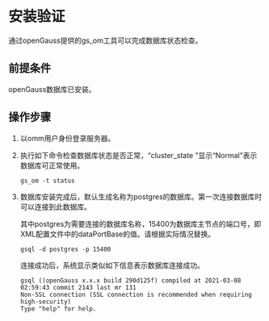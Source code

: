 # 安装验证

通过openGauss提供的gs\_om工具可以完成数据库状态检查。

## 前提条件<a name="zh-cn_topic_0085434669_section574475764117"></a>

openGauss数据库已安装。

## 操作步骤<a name="section54111653133815"></a>

1.  以omm用户身份登录服务器。
2.  执行如下命令检查数据库状态是否正常，“cluster\_state ”显示“Normal”表示数据库可正常使用。

    ```
    gs_om -t status
    ```

3.  数据库安装完成后，默认生成名称为postgres的数据库。第一次连接数据库时可以连接到此数据库。

    其中postgres为需要连接的数据库名称，15400为数据库主节点的端口号，即XML配置文件中的dataPortBase的值。请根据实际情况替换。

    ```
    gsql -d postgres -p 15400
    ```

    连接成功后，系统显示类似如下信息表示数据库连接成功。

    ```
    gsql ((openGauss x.x.x build 290d125f) compiled at 2021-03-08 02:59:43 commit 2143 last mr 131
    Non-SSL connection (SSL connection is recommended when requiring high-security)
    Type "help" for help.
    
    ```


